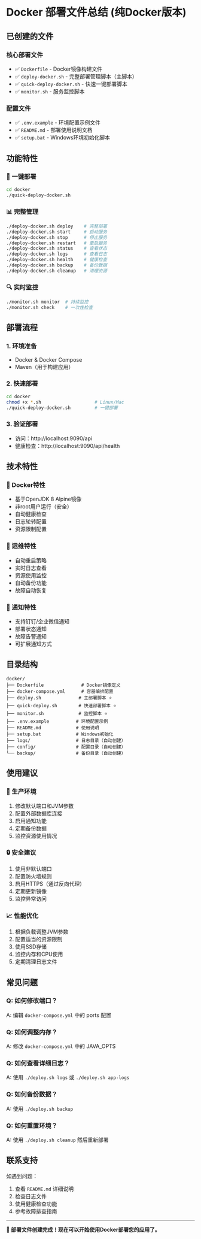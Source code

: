 # Docker 部署文件总结 (纯Docker版本)

## 已创建的文件

### 核心部署文件
- ✅ `Dockerfile` - Docker镜像构建文件
- ✅ `deploy-docker.sh` - 完整部署管理脚本（主脚本）
- ✅ `quick-deploy-docker.sh` - 快速一键部署脚本
- ✅ `monitor.sh` - 服务监控脚本

### 配置文件
- ✅ `.env.example` - 环境配置示例文件
- ✅ `README.md` - 部署使用说明文档
- ✅ `setup.bat` - Windows环境初始化脚本

## 功能特性

### 🚀 一键部署
```bash
cd docker
./quick-deploy-docker.sh
```

### 📊 完整管理
```bash
./deploy-docker.sh deploy    # 完整部署
./deploy-docker.sh start     # 启动服务
./deploy-docker.sh stop      # 停止服务
./deploy-docker.sh restart   # 重启服务
./deploy-docker.sh status    # 查看状态
./deploy-docker.sh logs      # 查看日志
./deploy-docker.sh health    # 健康检查
./deploy-docker.sh backup    # 备份数据
./deploy-docker.sh cleanup   # 清理资源
```

### 🔍 实时监控
```bash
./monitor.sh monitor  # 持续监控
./monitor.sh check    # 一次性检查
```

## 部署流程

### 1. 环境准备
- Docker & Docker Compose
- Maven（用于构建应用）

### 2. 快速部署
```bash
cd docker
chmod +x *.sh                    # Linux/Mac
./quick-deploy-docker.sh         # 一键部署
```

### 3. 验证部署
- 访问：http://localhost:9090/api
- 健康检查：http://localhost:9090/api/health

## 技术特性

### 🐳 Docker特性
- 基于OpenJDK 8 Alpine镜像
- 非root用户运行（安全）
- 自动健康检查
- 日志轮转配置
- 资源限制配置

### 🔧 运维特性
- 自动重启策略
- 实时日志查看
- 资源使用监控
- 自动备份功能
- 故障自动恢复

### 📱 通知特性
- 支持钉钉/企业微信通知
- 部署状态通知
- 故障告警通知
- 可扩展通知方式

## 目录结构

```
docker/
├── Dockerfile              # Docker镜像定义
├── docker-compose.yml      # 容器编排配置
├── deploy.sh              # 主部署脚本 ⭐
├── quick-deploy.sh        # 快速部署脚本 ⭐
├── monitor.sh             # 监控脚本 ⭐
├── .env.example          # 环境配置示例
├── README.md             # 使用说明
├── setup.bat             # Windows初始化
├── logs/                 # 日志目录（自动创建）
├── config/               # 配置目录（自动创建）
└── backup/               # 备份目录（自动创建）
```

## 使用建议

### 🎯 生产环境
1. 修改默认端口和JVM参数
2. 配置外部数据库连接
3. 启用通知功能
4. 定期备份数据
5. 监控资源使用情况

### 🔒 安全建议
1. 使用非默认端口
2. 配置防火墙规则
3. 启用HTTPS（通过反向代理）
4. 定期更新镜像
5. 监控异常访问

### 📈 性能优化
1. 根据负载调整JVM参数
2. 配置适当的资源限制
3. 使用SSD存储
4. 监控内存和CPU使用
5. 定期清理日志文件

## 常见问题

### Q: 如何修改端口？
A: 编辑 `docker-compose.yml` 中的 ports 配置

### Q: 如何调整内存？
A: 修改 `docker-compose.yml` 中的 JAVA_OPTS

### Q: 如何查看详细日志？
A: 使用 `./deploy.sh logs` 或 `./deploy.sh app-logs`

### Q: 如何备份数据？
A: 使用 `./deploy.sh backup`

### Q: 如何重置环境？
A: 使用 `./deploy.sh cleanup` 然后重新部署

## 联系支持

如遇到问题：
1. 查看 `README.md` 详细说明
2. 检查日志文件
3. 使用健康检查功能
4. 参考故障排查指南

---

**🎉 部署文件创建完成！现在可以开始使用Docker部署您的应用了。**
